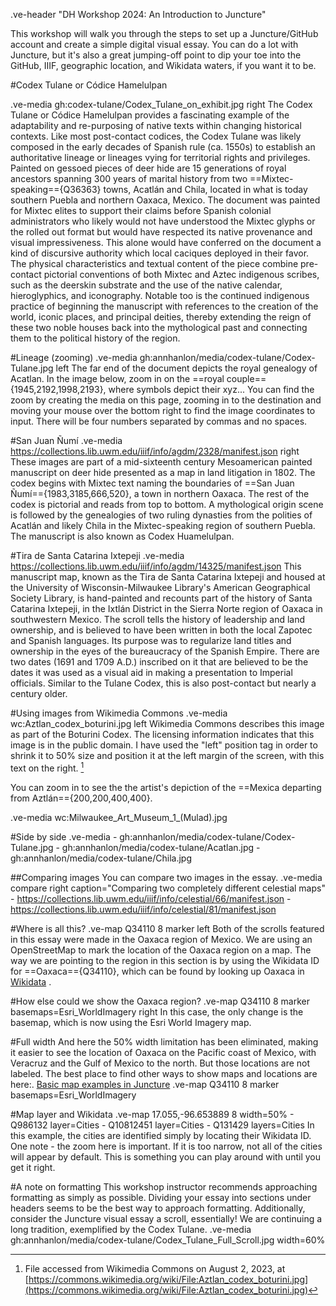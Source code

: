 .ve-header "DH Workshop 2024: An Introduction to Juncture"

This workshop will walk you through the steps to set up a Juncture/GitHub account and create a simple digital visual essay. You can do a lot with Juncture, but it's also a great jumping-off point to dip your toe into the GitHub, IIIF, geographic location, and Wikidata waters, if you want it to be. 

#Codex Tulane or Códice Hamelulpan

.ve-media gh:codex-tulane/Codex_Tulane_on_exhibit.jpg right
The Codex Tulane or Códice Hamelulpan provides a fascinating example of the adaptability and re-purposing of native texts within changing historical contexts.  Like most post-contact codices, the Codex Tulane was likely composed in the early decades of Spanish rule (ca. 1550s) to establish an authoritative lineage or lineages vying for territorial rights and privileges.  Painted on gessoed pieces of deer hide are 15 generations of royal ancestors spanning 300 years of marital history from two ==Mixtec-speaking=={Q36363} towns, Acatlán and Chila, located in what is today southern Puebla and northern Oaxaca, Mexico.  The document was painted for Mixtec elites to support their claims before Spanish colonial administrators who likely would not have understood the Mixtec glyphs or the rolled out format but would have respected its native provenance and visual impressiveness.  This alone would have conferred on the document a kind of discursive authority which local caciques deployed in their favor. The physical characteristics and textual content of the piece combine pre-contact pictorial conventions of both Mixtec and Aztec indigenous scribes, such as the deerskin substrate and the use of the native calendar, hieroglyphics, and iconography.  Notable too is the continued indigenous practice of beginning the manuscript with references to the creation of the world, iconic places, and principal deities, thereby extending the reign of these two noble houses back into the mythological past and connecting them to the political history of the region.

#Lineage (zooming)
.ve-media gh:annhanlon/media/codex-tulane/Codex-Tulane.jpg left 
The far end of the document depicts the royal genealogy of Acatlan. In the image below, zoom in on the ==royal couple=={1945,2192,1998,2193}, where symbols depict their xyz... You can find the zoom by creating the media on this page, zooming in to the destination and moving your mouse over the bottom right to find the image coordinates to input. There will be four numbers separated by commas and no spaces. 

#San Juan Ñumí
.ve-media https://collections.lib.uwm.edu/iiif/info/agdm/2328/manifest.json right
These images are part of a mid-sixteenth century Mesoamerican painted manuscript on deer hide presented as a map in land litigation in 1802. The codex begins with Mixtec text naming the boundaries of ==San Juan Ñumí=={1983,3185,666,520}, a town in northern Oaxaca. The rest of the codex is pictorial and reads from top to bottom. A mythological origin scene is followed by the genealogies of two ruling dynasties from the polities of Acatlán and likely Chila in the Mixtec-speaking region of southern Puebla. The manuscript is also known as Codex Huamelulpan.

#Tira de Santa Catarina Ixtepeji
.ve-media https://collections.lib.uwm.edu/iiif/info/agdm/14325/manifest.json
This manuscript map, known as the Tira de Santa Catarina Ixtepeji and housed at the University of Wisconsin-Milwaukee Library's American Geographical Society Library, is hand-painted and recounts part of the history of Santa Catarina Ixtepeji, in the Ixtlán District in the Sierra Norte region of Oaxaca in southwestern Mexico. The scroll tells the history of leadership and land ownership, and is believed to have been written in both the local Zapotec and Spanish languages. Its purpose was to regularize land titles and ownership in the eyes of the bureaucracy of the Spanish Empire. There are two dates (1691 and 1709 A.D.) inscribed on it that are believed to be the dates it was used as a visual aid in making a presentation to Imperial officials. Similar to the Tulane Codex, this is also post-contact but nearly a century older.

#Using images from Wikimedia Commons
.ve-media wc:Aztlan_codex_boturini.jpg left
Wikimedia Commons describes this image as part of the Boturini Codex. The licensing information indicates that this image is in the public domain. I have used the "left" position tag in order to shrink it to 50% size and position it at the left margin of the screen, with this text on the right. [^1]

You can zoom in to see the the artist's depiction of the ==Mexica departing from Aztlán=={200,200,400,400}.

.ve-media wc:Milwaukee_Art_Museum_1_(Mulad).jpg

#Side by side
.ve-media 
    - gh:annhanlon/media/codex-tulane/Codex-Tulane.jpg
    - gh:annhanlon/media/codex-tulane/Acatlan.jpg
    - gh:annhanlon/media/codex-tulane/Chila.jpg


##Comparing images
You can compare two images in the essay. 
.ve-media compare right caption="Comparing two completely different celestial maps"
    - https://collections.lib.uwm.edu/iiif/info/celestial/66/manifest.json
    - https://collections.lib.uwm.edu/iiif/info/celestial/81/manifest.json


#Where is all this?
.ve-map Q34110 8 marker left
Both of the scrolls featured in this essay were made in the Oaxaca region of Mexico. We are using an OpenStreetMap to mark the location of the Oaxaca region on a map. The way we are pointing to the region in this section is by using the Wikidata ID for ==Oaxaca=={Q34110}, which can be found by looking up Oaxaca in [Wikidata](https://www.wikidata.org/) . 

#How else could we show the Oaxaca region?
.ve-map  Q34110 8 marker basemaps=Esri_WorldImagery right
In this case, the only change is the basemap, which is now using the Esri World Imagery map.

#Full width
And here the 50% width limitation has been eliminated, making it easier to see the location of Oaxaca on the Pacific coast of Mexico, with Veracruz and the Gulf of Mexico to the north. But those locations are not labeled. The best place to find other ways to show maps and locations are here:. [Basic map examples in Juncture](https://www.juncture-digital.org/components/map?id=basic-map-examples)
.ve-map  Q34110 8 marker basemaps=Esri_WorldImagery 

#Map layer and Wikidata
.ve-map 17.055,-96.653889 8 width=50% 
    - Q986132 layer=Cities
    - Q10812451 layer=Cities
    - Q131429 layers=Cities
In this example, the cities are identified simply by locating their Wikidata ID. One note - the zoom here is important. If it is too narrow, not all of the cities will appear by default. This is something you can play around with until you get it right.     

[^1]: File accessed from Wikimedia Commons on August 2, 2023, at [https://commons.wikimedia.org/wiki/File:Aztlan_codex_boturini.jpg](https://commons.wikimedia.org/wiki/File:Aztlan_codex_boturini.jpg)

#A note on formatting
This workshop instructor recommends approaching formatting as simply as possible. Dividing your essay into sections under headers seems to be the best way to approach formatting. Additionally, consider the Juncture visual essay a scroll, essentially! We are continuing a long tradition, exemplified by the Codex Tulane.
.ve-media gh:annhanlon/media/codex-tulane/Codex_Tulane_Full_Scroll.jpg width=60%


